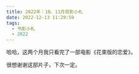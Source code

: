 ```yaml
---
title: 2022年｜10、11月观影小札
date: 2022-12-13 11:29:59
tags:
  - 书影小札
  - 2022
---
```


哈哈，这两个月我只看完了一部电影《花束版的恋爱》。

很想谢谢这部片子，下次一定。